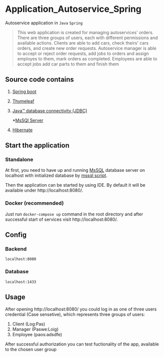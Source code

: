 # Application_Autoservice_Spring

Autoservice application in `Java` `Spring`

>This web application is created for managing autoservices' orders. There are three groups of users, each with different permissions and available actions. Clients are able to add cars, check theirs' cars orders, and create new order requests. Autoservice manager is able to accept or reject order requests, add jobs to orders and assign employes to them, mark orders as completed. Employees are able to accept jobs add car parts to them and finish them

## Source code contains
1. [Spring boot](https://spring.io/projects/spring-boot/)
2. [Thymeleaf](https://www.thymeleaf.org/)
3. [Java™ database connectivity (JDBC)](https://docs.oracle.com/javase/8/docs/technotes/guides/jdbc/)

   *[MsSQl Server](https://www.microsoft.com/en-us/sql-server/)
5. [Hibernate](https://hibernate.org/)

## Start the application

### Standalone

At first, you need to have up and running [MsSQL](https://www.microsoft.com/sql-server/sql-server-downloads) database server on localhost with initialized
database by [mssql script](service%20station/db/mssql/database.sql).

Then the application can be started by using IDE. By default it will be available under http://localhost:8080/.

### Docker (recommended)

Just run `docker-compose up` command in the root directory and after successful start of services visit http://localhost:8080/.

## Config

### Backend
```shell
localhost:8080
```
### Database
```shell
localhost:1433
```
## Usage

After opening http://localhost:8080/ you could log in as one of three users credential (Case sensetive), which represents three groups of users:
1. Client (Log:Pas)
2. Manager (Paswe:Loig)
3. Employee (paos:adsdfe)

After successful authorization you can test fuctionality of the app, available to the chosen user group 


